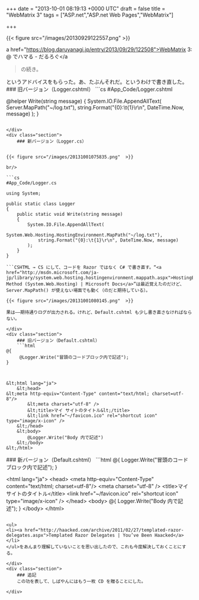 
+++
date = "2013-10-01 08:19:13 +0000 UTC"
draft = false
title = "WebMatrix 3"
tags = ["ASP.net","ASP.net Web Pages","WebMatrix"]

+++


{{< figure src="/images/20130929122557.png"  >}}

a href="https://blog.daruyanagi.jp/entry/2013/09/29/122508">WebMatrix 3: @ でハマる - だるろぐ</a

> の続き。<script>    window.twttr = (function(d, s, id) {        var js, fjs = d.getElementsByTagName(s)[0],            t = window.twttr || {};        if (d.getElementById(id)) return t;        js = d.createElement(s);        js.id = id;        js.src = "https://platform.twitter.com/widgets.js";        fjs.parentNode.insertBefore(js, fjs);        t._e = [];        t.ready = function(f) {            t._e.push(f);        };        return t;    }(document, "script", "twitter-wjs"));</script>

<script>    twttr.ready(function (twttr) {        var el = document.getElementsByClassName('twitter-syntax-tweet-id-384486530380611584');        for (var i=0;i<el.length;i++) {            if (!!el[i].getAttribute('data-is-tweet-loaded')){                continue;            }            el[i].setAttribute('data-is-tweet-loaded', '1');            twttr.widgets.createTweet('384486530380611584',el[i],{});        }    });</script>

<div class="twitter-syntax-tweet-id-384486530380611584"></div>というアドバイスをもらった。あ、たぶんそれだ。というわけで書き直した。

<div class="section">
    ### 旧バージョン（Logger.cshtml）
    ```cs
#App_Code/Logger.cshtml

@helper Write(string message)
{
    System.IO.File.AppendAllText(
        Server.MapPath("~/log.txt"),
        string.Format("{0}:\t{1}\r\n", DateTime.Now, message)
    );
}

```これって実は public static HelperResult Write(string message) になるんだよね。それにしてもなぜ AppendAllText() が実行されないのかは謎だけど、HTML が含まれていない（出力がない）ならば処理を飛ばしてしまう最適化なんかがあるのかもしれない。とりあえず“Page に対してなんら出力のないヘルパー”という使い方は NG ってことかな。

</div>
<div class="section">
    ### 新バージョン（Logger.cs）
    

{{< figure src="/images/20131001075835.png"  >}}

br/>

```cs
#App_Code/Logger.cs

using System;

public static class Logger
{
    public static void Write(string message)
    {
        System.IO.File.AppendAllText(
            System.Web.Hosting.HostingEnvironment.MapPath("~/log.txt"),
            string.Format("{0}:\t{1}\r\n", DateTime.Now, message)
        );
    }
}

```CSHTML → CS にして、コードを Razor ではなく C# で書き直す。“<a href="http://msdn.microsoft.com/ja-jp/library/system.web.hosting.hostingenvironment.mappath.aspx">HostingEnvironment.MapPath(String) Method (System.Web.Hosting) | Microsoft Docs</a>”は最近覚えたのだけど、Server.MapPath() が使えない場面でも動く（のだと期待している）。

{{< figure src="/images/20131001080145.png"  >}}

果は――期待通りログが出力される。けれど、Default.cshtml も少し書き直さなければならない。

</div>
<div class="section">
    ### 旧バージョン（Default.cshtml）
    ```html
@{
     @Logger.Write("冒頭のコードブロック内で記述");
}



&lt;html lang="ja">
    &lt;head>
&lt;meta http-equiv="Content-Type" content="text/html; charset=utf-8"/>
        &lt;meta charset="utf-8" />
        &lt;title>マイ サイトのタイトル&lt;/title>
        &lt;link href="~/favicon.ico" rel="shortcut icon" type="image/x-icon" />
    &lt;/head>
    &lt;body>
        @Logger.Write("Body 内で記述")
    &lt;/body>
&lt;/html>

```
</div>
<div class="section">
    ### 新バージョン（Default.cshtml）
    ```html
@{
     Logger.Write("冒頭のコードブロック内で記述");
}



&lt;html lang="ja">
    &lt;head>
&lt;meta http-equiv="Content-Type" content="text/html; charset=utf-8"/>
        &lt;meta charset="utf-8" />
        &lt;title>マイ サイトのタイトル&lt;/title>
        &lt;link href="~/favicon.ico" rel="shortcut icon" type="image/x-icon" />
    &lt;/head>
    &lt;body>
        @{ Logger.Write("Body 内で記述"); }
    &lt;/body>
&lt;/html>

```Logger.Write が HelperResult を返さなくなったことにより（ヘルパーメソッドとしてシグネチャーが合わなくなったので）、@Logger.Write() という書き方はできなくなり、コードブロックで囲まなければならなくなった。けど、これが正しい。そういえば

<ul>
<li><a href="http://haacked.com/archive/2011/02/27/templated-razor-delegates.aspx">Templated Razor Delegates | You’ve Been Haacked</a></li>
</ul>をあんまり理解していないことを思い出したので、これも今度解決しておくことにする。

</div>
<div class="section">
    ### 追記
    この功を表して、しばやんにはもう一枚 CD を贈ることにした。

</div>

